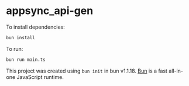 # appsync_api-gen

To install dependencies:

```bash
bun install
```

To run:

```bash
bun run main.ts
```

This project was created using `bun init` in bun v1.1.18. [Bun](https://bun.sh) is a fast all-in-one JavaScript runtime.
